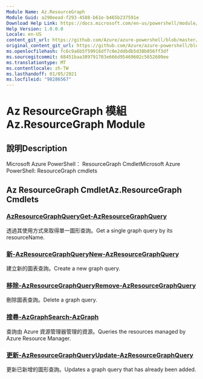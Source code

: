```yaml
---
Module Name: Az.ResourceGraph
Module Guid: a290eead-f293-4588-b61e-b465b237591e
Download Help Link: https://docs.microsoft.com/en-us/powershell/module/az.resourcegraph
Help Version: 1.0.0.0
Locale: en-US
content_git_url: https://github.com/Azure/azure-powershell/blob/master/src/ResourceGraph/ResourceGraph/help/Az.ResourceGraph.md
original_content_git_url: https://github.com/Azure/azure-powershell/blob/master/src/ResourceGraph/ResourceGraph/help/Az.ResourceGraph.md
ms.openlocfilehash: fc6c9a6b5f59916df7c0e2ddbdb5d38b056ff3df
ms.sourcegitcommit: 68451baa389791703e666d95469602c5652609ee
ms.translationtype: MT
ms.contentlocale: zh-TW
ms.lasthandoff: 01/05/2021
ms.locfileid: "98286567"
---
```

# <span data-ttu-id="e856d-101">Az ResourceGraph 模組</span><span class="sxs-lookup"><span data-stu-id="e856d-101">Az.ResourceGraph Module</span></span>
## <span data-ttu-id="e856d-102">說明</span><span class="sxs-lookup"><span data-stu-id="e856d-102">Description</span></span>
<span data-ttu-id="e856d-103">Microsoft Azure PowerShell： ResourceGraph Cmdlet</span><span class="sxs-lookup"><span data-stu-id="e856d-103">Microsoft Azure PowerShell: ResourceGraph cmdlets</span></span>

## <span data-ttu-id="e856d-104">Az ResourceGraph Cmdlet</span><span class="sxs-lookup"><span data-stu-id="e856d-104">Az.ResourceGraph Cmdlets</span></span>
### [<span data-ttu-id="e856d-105">AzResourceGraphQuery</span><span class="sxs-lookup"><span data-stu-id="e856d-105">Get-AzResourceGraphQuery</span></span>](Get-AzResourceGraphQuery.md)
<span data-ttu-id="e856d-106">透過其使用方式來取得單一圖形查詢。</span><span class="sxs-lookup"><span data-stu-id="e856d-106">Get a single graph query by its resourceName.</span></span>

### [<span data-ttu-id="e856d-107">新-AzResourceGraphQuery</span><span class="sxs-lookup"><span data-stu-id="e856d-107">New-AzResourceGraphQuery</span></span>](New-AzResourceGraphQuery.md)
<span data-ttu-id="e856d-108">建立新的圖表查詢。</span><span class="sxs-lookup"><span data-stu-id="e856d-108">Create a new graph query.</span></span>

### [<span data-ttu-id="e856d-109">移除-AzResourceGraphQuery</span><span class="sxs-lookup"><span data-stu-id="e856d-109">Remove-AzResourceGraphQuery</span></span>](Remove-AzResourceGraphQuery.md)
<span data-ttu-id="e856d-110">刪除圖表查詢。</span><span class="sxs-lookup"><span data-stu-id="e856d-110">Delete a graph query.</span></span>

### [<span data-ttu-id="e856d-111">搜尋-AzGraph</span><span class="sxs-lookup"><span data-stu-id="e856d-111">Search-AzGraph</span></span>](Search-AzGraph.md)
<span data-ttu-id="e856d-112">查詢由 Azure 資源管理器管理的資源。</span><span class="sxs-lookup"><span data-stu-id="e856d-112">Queries the resources managed by Azure Resource Manager.</span></span>

### [<span data-ttu-id="e856d-113">更新-AzResourceGraphQuery</span><span class="sxs-lookup"><span data-stu-id="e856d-113">Update-AzResourceGraphQuery</span></span>](Update-AzResourceGraphQuery.md)
<span data-ttu-id="e856d-114">更新已新增的圖形查詢。</span><span class="sxs-lookup"><span data-stu-id="e856d-114">Updates a graph query that has already been added.</span></span>


